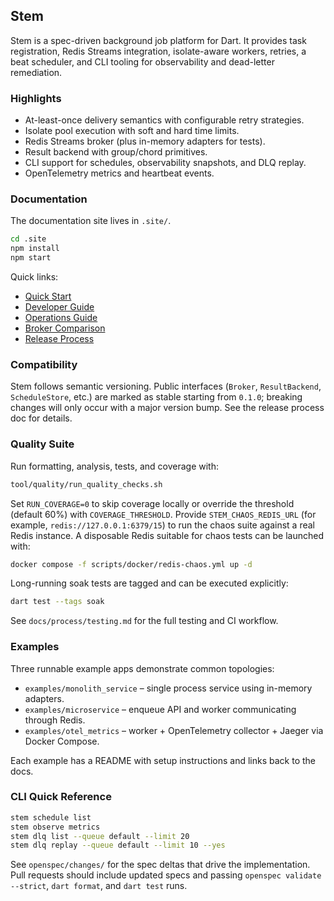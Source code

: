 ## Stem

Stem is a spec-driven background job platform for Dart. It provides task
registration, Redis Streams integration, isolate-aware workers, retries, a beat
scheduler, and CLI tooling for observability and dead-letter remediation.

### Highlights

- At-least-once delivery semantics with configurable retry strategies.
- Isolate pool execution with soft and hard time limits.
- Redis Streams broker (plus in-memory adapters for tests).
- Result backend with group/chord primitives.
- CLI support for schedules, observability snapshots, and DLQ replay.
- OpenTelemetry metrics and heartbeat events.

### Documentation

The documentation site lives in `.site/`.

```bash
cd .site
npm install
npm start
```

Quick links:

- [Quick Start](.site/docs/quick-start.md)
- [Developer Guide](.site/docs/developer-guide.md)
- [Operations Guide](.site/docs/operations-guide.md)
- [Broker Comparison](.site/docs/broker-comparison.md)
- [Release Process](.site/docs/release-process.md)

### Compatibility

Stem follows semantic versioning. Public interfaces (`Broker`, `ResultBackend`,
`ScheduleStore`, etc.) are marked as stable starting from `0.1.0`; breaking
changes will only occur with a major version bump. See the release process doc
for details.

### Quality Suite

Run formatting, analysis, tests, and coverage with:

```bash
tool/quality/run_quality_checks.sh
```

Set `RUN_COVERAGE=0` to skip coverage locally or override the threshold (default
60%) with `COVERAGE_THRESHOLD`. Provide `STEM_CHAOS_REDIS_URL` (for example,
`redis://127.0.0.1:6379/15`) to run the chaos suite against a real Redis instance.
A disposable Redis suitable for chaos tests can be launched with:

```bash
docker compose -f scripts/docker/redis-chaos.yml up -d
```

Long-running soak tests are tagged and can be executed
explicitly:

```bash
dart test --tags soak
```

See `docs/process/testing.md` for the full testing and CI workflow.

### Examples

Three runnable example apps demonstrate common topologies:

- `examples/monolith_service` – single process service using in-memory adapters.
- `examples/microservice` – enqueue API and worker communicating through Redis.
- `examples/otel_metrics` – worker + OpenTelemetry collector + Jaeger via Docker Compose.

Each example has a README with setup instructions and links back to the docs.

### CLI Quick Reference

```bash
stem schedule list
stem observe metrics
stem dlq list --queue default --limit 20
stem dlq replay --queue default --limit 10 --yes
```

See `openspec/changes/` for the spec deltas that drive the implementation. Pull
requests should include updated specs and passing `openspec validate --strict`,
`dart format`, and `dart test` runs.
